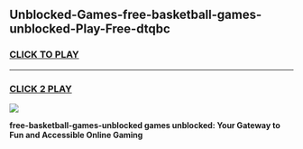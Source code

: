 
## Unblocked-Games-free-basketball-games-unblocked-Play-Free-dtqbc
<h3>
<a href="https://premium76.site?title=free-basketball-games-unblocked&ref=18A1">CLICK TO PLAY</a></h3>
<hr>

<h3>
<a href="https://premium76.site?title=free-basketball-games-unblocked&ref=18A1">CLICK 2 PLAY</a>
  
</h3>

<a href="https://premium76.site?title=free-basketball-games-unblocked&ref=18A1"><img src="https://clearcache.store/games.png"></a>


**free-basketball-games-unblocked games unblocked: Your Gateway to Fun and Accessible Online Gaming**
